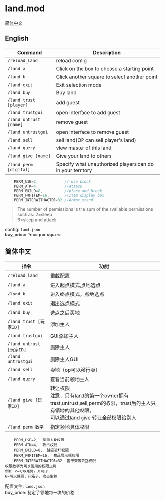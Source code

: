 # land.mod
[简体中文](#%e7%ae%80%e4%bd%93%e4%b8%ad%e6%96%87)

## English
| Command | Description |
| - | - |
| `/reload_land` | reload config |
| `/land a` | Click on the box to choose a starting point |
| `/land b` | Click another square to select another point |
| `/land exit` | Exit selection mode |
| `/land buy` | Buy land |
| `/land trust [player]` | add guest |
| `/land trustgui` | open interface to add guest |
| `/land untrust [name]` | remove guest |
| `/land untrustgui` | open interface to remove guest |
| `/land sell` | sell land(OP can sell player's land) |
| `/land query` | view master of this land |
| `/land give [name]` | Give your land to others |
| `/land perm [digital]` | Specify what unauthorized players can do in your  territory |
```c
    PERM_USE=2,            // use block
    PERM_ATK=4,            //attack
    PERM_BUILD=8,          //place and break
    PERM_POPITEM=16,       //Item display box
    PERM_INTERWITHACTOR=32 //Armor stand
```
> The number of permissions is the sum of the available permissions <br>
> such as: 2=sleep<br>
> 6=sleep and attack

config: `land.json`<br>
buy_price: Price per square

## 简体中文
| 指令 | 功能 |
| - | - |
| `/reload_land` | 重载配置 |
| `/land a` | 进入起点模式,点地选点 |
| `/land b` | 进入终点模式，点地选点 |
| `/land exit` | 退出选点模式 |
| `/land buy` | 选点之后买地 |
| `/land trust [玩家ID]` | 添加主人 |
| `/land trustgui` | GUI添加主人 |
| `/land untrust [玩家ID]` | 删除主人 |
| `/land untrustgui` | 删除主人GUI |
| `/land sell` | 卖地（op可以强行卖） |
| `/land query` | 查看当前领地主人 |
| `/land give [玩家ID]` | 转让权限<br>注意，只有land的第一个owner拥有trust,untrust,sell,perm的权限，trust后的主人只有领地的其他权限。<br>可以通过land give 转让全部权限给别人
| `/land perm 数字` | 指定领地具体权限 |
```
    PERM_USE=2,  使用方块权限
    PERM_ATK=4,  攻击权限
    PERM_BUILD=8,  建造破坏权限
    PERM_POPITEM=16,  物品展示框权限
    PERM_INTERWITHACTOR=32  盔甲架等交互权限
权限数字为可以使用的权限之和
例如 2=可以睡觉，开箱子
6=可以睡觉，开箱子，攻击生物
```

配置文件: `land.json`<br>
buy_price: 制定了领地每一块的价格
